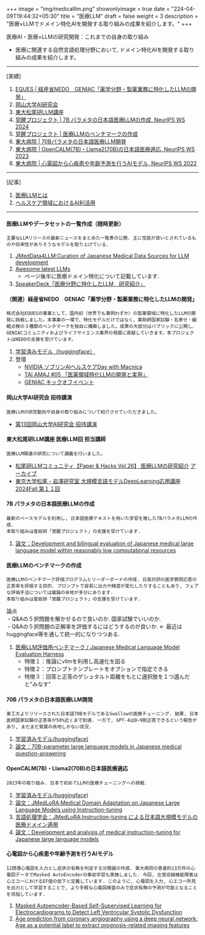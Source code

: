 +++
image = "img/medicalllm.png"
showonlyimage = true
date = "224-04-09T19:44:32+05:30"
title = "医療LLM"
draft = false
weight = 3
description = "医療×LLMでドメイン特化AIを開発する取り組みの成果を紹介します。"
+++

医療AI・医療×LLMの研究開発：これまでの自身の取り組み
- 医療に関連する自然言語処理分野において, ドメイン特化AIを開発する取り組みの成果を紹介します。
<!--more-->

---
[実績]
1. [EQUES | 経産省NEDO　GENIAC「薬学分野・製薬業務に特化したLLMの開発」](#anchor8)
1. [岡山大学AI研究会](#anchor7)  
1. [東大松尾研LLM講座](#anchor6)    
1. [覚醒プロジェクト | 7B パラメタの日本語医療LLMの作成, NeurIPS WS 2024](#anchor5)
1. [覚醒プロジェクト | 医療LLMのベンチマークの作成](#anchor4)  
1. [東大病院 | 70Bパラメタの日本語医療LLM開発](#anchor3)    
1. [東大病院 | OpenCALM(7B)・Llama2(70B)の日本語医療適応, NeurIPS WS 2023](#anchor2)  
1. [東大病院 | 心電図から心疾患や年齢予測を行うAIモデル, NeurIPS WS 2022](#anchor1)  
---
[記事]
1. [医療LLMとは](https://stardust-coder.github.io/myportfolio/portfolio/medicalllm/)
2. [ヘルスケア領域におけるAI利活用](https://stardust-coder.github.io/myportfolio/portfolio/blog_1/)
---

<a id="anchor0"></a>
#### 医療LLMやデータセットの一覧作成（随時更新）

```
主要なLLMリリースの最新ニュースをまとめた一覧表の公開. 主に性能が良いとされているものや将来性がありそうなモデルを取り上げている.
```

1. [JMedData4LLM:Curation of Japanese Medical Data Sources for LLM development](https://github.com/stardust-coder/jmed-data-for-llm)
1. [Awesome latest LLMs](https://github.com/stardust-coder/awesome-latest-LLM)
    - ページ後半に医療ドメイン特化について記載しています.
1. [SpeakerDeck「医療分野に特化したLLM　研究紹介」](https://speakerdeck.com/stardust11)


<a id="anchor8"></a>
#### （関連）経産省NEDO　GENIAC「薬学分野・製薬業務に特化したLLMの開発」
```
株式会社EQUESの事業として、国内初（世界でも事例わずか）の製薬領域に特化したLLMの開発に挑戦しました。本事業の一環で、特化モデルだけではなく、薬剤師国家試験・名寄せ・齟齬点検の３種類のベンチマークを独自に構築しました。成果の大部分はパブリックに公開し、GENIACコミュニティおよびライフサイエンス業界の発展に貢献していきます。本プロジェクトはNEDOの支援を受けています。
```

1. [学習済みモデル（huggingface）]()
1. 登壇
    - [NVIDIA ソブリンAIヘルスケアDay with Macnica](https://go.macnica.co.jp/Entry-CLV-RS-NV-20250417-Sovereign-AI-Healthcare-Day.html)
    - [TAI AMAJ #05 「医薬領域特化LLMの開発と実用」](https://lu.ma/mzxodxyl)
    - [GENIAC キックオフイベント](https://www.youtube.com/watch?v=aISmHo47mDY)

<a id="anchor7"></a>
#### 岡山大学AI研究会 招待講演
```
医療LLMの研究動向や自身の取り組みについて紹介させていただきました。
```
- [第13回岡山大学AI研究会 招待講演](https://www.cc.okayama-u.ac.jp/imelab/ouai/index.html)


<a id="anchor6"></a>
#### 東大松尾研LLM講座 医療LLM回 担当講師
```
医療LLM関連の研究について講義を行いました。
```
- [松尾研LLMコミュニティ【Paper & Hacks Vol.26】 医療LLMの研究紹介](https://matsuolab-community.connpass.com/event/336858/) [アーカイブ](https://youtu.be/a4U2iFg48SY)
- [東京大学松尾・岩澤研究室 大規模言語モデルDeepLearning応用講座 2024Fall 第１１回](https://weblab.t.u-tokyo.ac.jp/education/large-language-model/) 

<a id="anchor5"></a>
#### 7B パラメタの日本語医療LLMの作成

```
最新のベースモデルを利用し, 日本語医療テキストを用いた学習を施した7BパラメタLLMの作成.    
本取り組みは産総研「覚醒プロジェクト」の支援を受けています.
```

1. [論文：Development and bilingual evaluation of Japanese medical large language model within reasonably low computational resources](https://arxiv.org/pdf/2409.11783)


<a id="anchor4"></a>
#### 医療LLMのベンチマークの作成

```
医療LLMのベンチマーク評価プログラムとリーダーボードの作成. 日英対訳の医学質問応答の正答率を評価する目的. プロンプトで容易に出力や精度が変化したりすることもあり, フェアな評価手法については議論の余地が多分にあります. 
本取り組みは産総研「覚醒プロジェクト」の支援を受けています.
```
論点  
・Q&Aの５択問題を解かせるので良いのか.  国家試験でいいのか.  
・Q&Aの５択問題の正解率を評価するにはどうするのが良いか. ← 最近はhuggingface等を通して統一的になりつつある.

1. [医療LLM評価用ベンチマーク / Japanese Medical Language Model Evaluation Harness](https://github.com/stardust-coder/japanese-lm-med-harness)
    - 特徴１：推論にvllmを利用し高速化を図る
    - 特徴２：プロンプトテンプレートをオプションで指定できる
    - 特徴３：回答と正答のゲシュタルト距離をもとに選択肢を１つ選んだと"みなす"


<a id="anchor3"></a>
#### 70B パラメタの日本語医療LLM開発

```
東工大よりリリースされた日本語70BモデルであるSwallowの医療チューニング. 結果, 日本医師国家試験の正答率が50%近くまで到達. 一方で, GPT-4は8~9割正答できるという報告があり, まだまだ発展の余地しかない状況.
```

1. [学習済みモデル(huggingface)](https://huggingface.co/AIgroup-CVM-utokyohospital/MedSwallow-70b)
1. [論文：70B-parameter large language models in Japanese medical question-answering](https://arxiv.org/abs/2406.14882)



<a id="anchor2"></a>
#### OpenCALM(7B)・Llama2(70B)の日本語医療適応

```
2023年の取り組み. 日本で初めてLLMの医療チューニングへの挑戦.
```

1. [学習済みモデル(huggingface)](https://huggingface.co/AIgroup-CVM-utokyohospital/llama2-jmedlora-3000)
1. [論文：JMedLoRA:Medical Domain Adaptation on Japanese Large Language Models using Instruction-tuning](https://arxiv.org/abs/2310.10083) 
1. [言語処理学会：JMedLoRA:Instruction-tuning による日本語大規模モデルの医療ドメイン適用](https://www.anlp.jp/proceedings/annual_meeting/2024/pdf_dir/P9-4.pdf)
1. [論文：Development and analysis of medical instruction-tuning for Japanese large language models](https://accscience.com/journal/AIH/articles/online_first/1381)




<a id="anchor1"></a>
#### 心電図から心疾患や年齢予測を行うAIモデル

```
12誘導心電図を入力とし症状の有無を判定する分類器の作成. 東大病院の患者約13万件の心電図データでMasked AutoEncoderの事前学習も実施しました. 今回, 左室収縮機能障害は心エコーにおけるEF値の低下と定義しています. このように, 心電図を入力, 心エコー所見を出力として学習することで, より手軽な心電図検査のみで症状有無の予測が可能となることを目指しています.
```

1. [Masked Autoencoder-Based Self-Supervised Learning for Electrocardiograms to Detect Left Ventricular Systolic Dysfunction](https://neurips.cc/media/PosterPDFs/NeurIPS%202022/60064.png?t=1669681561.7912426)
1. [Age prediction from coronary angiography using a deep neural network: Age as a potential label to extract prognosis-related imaging features](https://journals.plos.org/plosone/article?id=10.1371/journal.pone.0276928)





